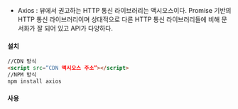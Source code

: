 
- Axios : 뷰에서 권고하는 HTTP 통신 라이브러리는 액시오스이다. Promise 기반의 HTTP 통신 라이브러리이며 상대적으로 다른 HTTP 통신 라이브러리들에 비해 문서화가 잘 되어 있고 API가 다양하다.

#### 설치
```html
//CDN 방식
<script src=“CDN 액시오스 주소”></script>
//NPM 방식
npm install axios
```


#### 사용
